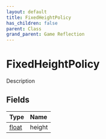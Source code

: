 ```yaml
---
layout: default
title: FixedHeightPolicy
has_children: false
parent: Class
grand_parent: Game Reflection
---
```

# FixedHeightPolicy
Description 

## Fields
| Type | Name |
|:-------------|:--------------|
| [float](/game-reflection/components/float.md) | height |
